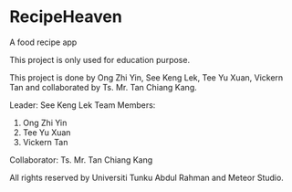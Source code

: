 # RecipeHeaven
A food recipe app

This project is only used for education purpose.

This project is done by Ong Zhi Yin, See Keng Lek, Tee Yu Xuan, Vickern Tan and collaborated by Ts. Mr. Tan Chiang Kang.

Leader: See Keng Lek
Team Members: 
1. Ong Zhi Yin
2. Tee Yu Xuan
3. Vickern Tan

Collaborator: Ts. Mr. Tan Chiang Kang





All rights reserved by Universiti Tunku Abdul Rahman and Meteor Studio.
